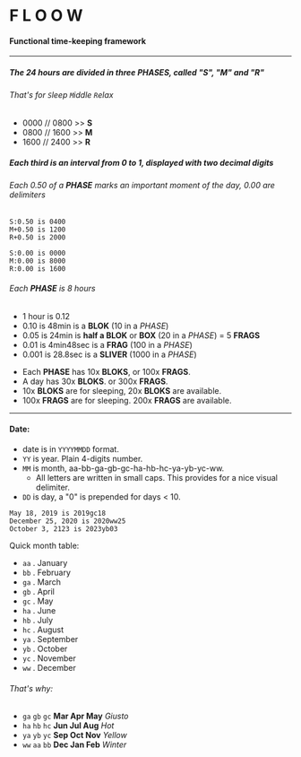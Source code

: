# F L O O W
#### Functional time-keeping framework

----
##### The 24 hours are divided in three *PHASES*, called "S", "M" and "R"
###### That's for `S`leep `M`iddle `R`elax
* 0000 // 0800 >> **S**
* 0800 // 1600 >> **M**
* 1600 // 2400 >> **R**

##### Each third is an interval from 0 to 1, displayed with two decimal digits
###### Each 0.50 of a **PHASE** marks an important moment of the day, 0.00 are delimiters
~~~~
S:0.50 is 0400
M+0.50 is 1200
R+0.50 is 2000
~~~~
~~~~
S:0.00 is 0000
M:0.00 is 8000
R:0.00 is 1600
~~~~
###### Each **PHASE** is 8 hours

* 1 hour is 0.12
* 0.10 is 48min is a **BLOK** (10 in a _PHASE_)
* 0.05 is 24min is **half a BLOK** or **BOX** (20 in a _PHASE_) = 5 **FRAGS**
* 0.01 is 4min48sec is a **FRAG** (100 in a _PHASE_)
* 0.001 is 28.8sec is a **SLIVER** (1000 in a _PHASE_)

- Each **PHASE** has 10x **BLOKS**, or 100x **FRAGS**.
- A day has 30x **BLOKS**. or 300x **FRAGS**.
- 10x **BLOKS** are for sleeping, 20x **BLOKS** are available.
- 100x **FRAGS** are for sleeping. 200x **FRAGS** are available.

---
#### Date:
  * date is in `YYYYMMDD` format.
  * `YY` is year. Plain 4-digits number.
  * `MM` is month, aa-bb-ga-gb-gc-ha-hb-hc-ya-yb-yc-ww.
    - All letters are written in small caps. This provides for a nice visual delimiter.
  * `DD` is day, a "0" is prepended for days < 10.
  ~~~~
  May 18, 2019 is 2019gc18
  December 25, 2020 is 2020ww25
  October 3, 2123 is 2023yb03
  ~~~~

Quick month table:
  * `aa` . January
  * `bb` . February
  * `ga` . March
  * `gb` . April
  * `gc` . May
  * `ha` . June
  * `hb` . July
  * `hc` . August
  * `ya` . September
  * `yb` . October
  * `yc` . November
  * `ww` . December

###### That's why:
  - `ga`  `gb`  `gc`  **Mar Apr May** _Giusto_
  - `ha`  `hb`  `hc`  **Jun Jul Aug** _Hot_
  - `ya`  `yb`  `yc`  **Sep Oct Nov** _Yellow_
  - `ww`  `aa`  `bb`  **Dec Jan Feb** _Winter_
